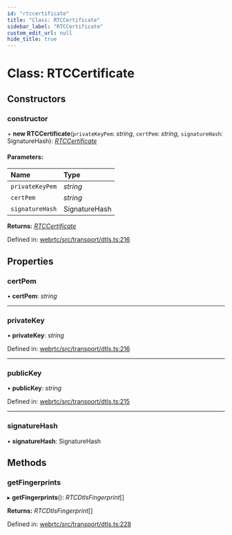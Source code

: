 ```yaml
---
id: "rtccertificate"
title: "Class: RTCCertificate"
sidebar_label: "RTCCertificate"
custom_edit_url: null
hide_title: true
---
```


# Class: RTCCertificate

## Constructors

### constructor

\+ **new RTCCertificate**(`privateKeyPem`: *string*, `certPem`: *string*, `signatureHash`: SignatureHash): [*RTCCertificate*](rtccertificate.md)

#### Parameters:

Name | Type |
:------ | :------ |
`privateKeyPem` | *string* |
`certPem` | *string* |
`signatureHash` | SignatureHash |

**Returns:** [*RTCCertificate*](rtccertificate.md)

Defined in: [webrtc/src/transport/dtls.ts:216](https://github.com/shinyoshiaki/werift-webrtc/blob/71f8ead/packages/webrtc/src/transport/dtls.ts#L216)

## Properties

### certPem

• **certPem**: *string*

___

### privateKey

• **privateKey**: *string*

Defined in: [webrtc/src/transport/dtls.ts:216](https://github.com/shinyoshiaki/werift-webrtc/blob/71f8ead/packages/webrtc/src/transport/dtls.ts#L216)

___

### publicKey

• **publicKey**: *string*

Defined in: [webrtc/src/transport/dtls.ts:215](https://github.com/shinyoshiaki/werift-webrtc/blob/71f8ead/packages/webrtc/src/transport/dtls.ts#L215)

___

### signatureHash

• **signatureHash**: SignatureHash

## Methods

### getFingerprints

▸ **getFingerprints**(): *RTCDtlsFingerprint*[]

**Returns:** *RTCDtlsFingerprint*[]

Defined in: [webrtc/src/transport/dtls.ts:228](https://github.com/shinyoshiaki/werift-webrtc/blob/71f8ead/packages/webrtc/src/transport/dtls.ts#L228)
